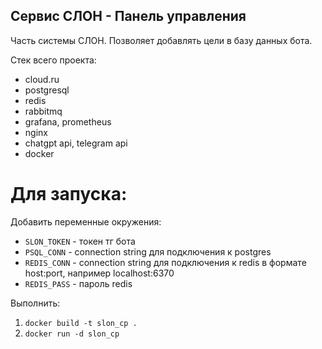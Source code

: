 ## Сервис СЛОН - Панель управления
Часть системы СЛОН. Позволяет добавлять цели в базу данных бота.

Стек всего проекта:
- cloud.ru
- postgresql
- redis
- rabbitmq
- grafana, prometheus
- nginx
- chatgpt api, telegram api
- docker

# Для запуска:
Добавить переменные окружения:
- `SLON_TOKEN` - токен тг бота
- `PSQL_CONN` - connection string для подключения к postgres
- `REDIS_CONN` - connection string для подключения к redis в формате host:port, например localhost:6370
- `REDIS_PASS` - пароль redis

Выполнить:
1. `docker build -t slon_cp .`
2. `docker run -d slon_cp`
